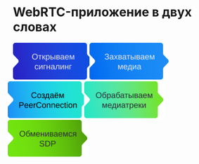# WebRTC-приложение в двух словах

<div class="webrtc-flow flex items-center h-full">
  <img v-click class="step" src="/assets/open-signaling.svg" alt="Открываем сигналинг">
  <img v-click class="step" src="/assets/capture-media.svg" alt="Захватываем медиа">
  <img v-click class="step" src="/assets/create-peerconnection.svg" alt="Создаём PeerConnection">
  <img v-click class="step" src="/assets/handle-mediatracks.svg" alt="Обрабатываем медиатреки">
  <img v-click class="step" src="/assets/exchange-sdp.svg" alt="Обмениваемся SDP">
</div>

<style>
.step {
  max-height: 85px;
}
img:not(:first-child) {
  margin-left: -13px;
}
.step:nth-child(2n) {
  margin-left: -12px;
}
</style>
